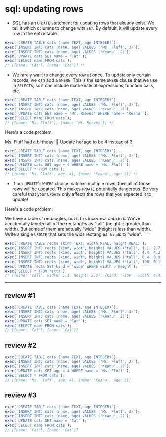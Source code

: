 # sql: updating rows

- SQL has an `UPDATE` statement for updating rows that already exist. We tell it which columns to change with `SET`. By default, it will update every row in the entire table.

```js
exec(`CREATE TABLE cats (name TEXT, age INTEGER)`);
exec(`INSERT INTO cats (name, age) VALUES ('Ms. Fluff', 3)`);
exec(`INSERT INTO cats (name, age) VALUES ('Keanu', 2)`);
exec(`UPDATE cats SET name = 'Cat'`);
exec(`SELECT name FROM cats`);
/* [{name: 'Cat'}, {name: 'Cat'}] */
```

- We rarely want to change every row at once. To update only certain records, we can add a `WHERE`. This is the same `WHERE` clause that we use in `SELECT`s, so it can include mathematical expressions, function calls, etc.

```js
exec(`CREATE TABLE cats (name TEXT, age INTEGER)`);
exec(`INSERT INTO cats (name, age) VALUES ('Ms. Fluff', 3)`);
exec(`INSERT INTO cats (name, age) VALUES ('Keanu', 2)`);
exec(`UPDATE cats SET name = 'Mr. Reeves' WHERE name = 'Keanu'`);
exec(`SELECT name FROM cats`);
/* [{name: 'Ms. Fluff'}, {name: 'Mr. Reeves'}] */
```

Here's a code problem:

Ms. Fluff had a birthday! 🎉 Update her age to be 4 instead of 3.

```js
exec(`CREATE TABLE cats (name TEXT, age INTEGER)`);
exec(`INSERT INTO cats (name, age) VALUES ('Ms. Fluff', 3)`);
exec(`INSERT INTO cats (name, age) VALUES ('Keanu', 2)`);
exec(`UPDATE cats SET age = 4 WHERE name = 'Ms. Fluff'`);
exec(`SELECT * FROM cats`);
/* [{name: 'Ms. Fluff', age: 4}, {name: 'Keanu', age: 2}] */
```

- If our `UPDATE`'s `WHERE` clause matches multiple rows, then all of those rows will be updated. This makes `UPDATE` potentially dangerous. Be very careful that your `UPDATE` only affects the rows that you expected it to update!

Here's a code problem:

We have a table of rectangles, but it has incorrect data in it. We've accidentally labeled all of the rectangles as "tall" (height is greater than width). But some of them are actually "wide" (height is less than width). Write a single `UPDATE` that sets the wide rectangles' `kind`s to "wide".

```js
exec(`CREATE TABLE rects (kind TEXT, width REAL, height REAL)`);
exec(`INSERT INTO rects (kind, width, height) VALUES ('tall', 1.1, 2.7)`);
exec(`INSERT INTO rects (kind, width, height) VALUES ('tall', 4.4, 4.3)`);
exec(`INSERT INTO rects (kind, width, height) VALUES ('tall', 0.4, 8.9)`);
exec(`INSERT INTO rects (kind, width, height) VALUES ('tall', 100, 0.1)`);
exec(`UPDATE rects SET kind = 'wide' WHERE width > height`);
exec(`SELECT * FROM rects`);
/* [{kind: 'tall', width: 1.1, height: 2.7}, {kind: 'wide', width: 4.4, height: 4.3}, {kind: 'tall', width: 0.4, height: 8.9}, {kind: 'wide', width: 100, height: 0.1}] */
```

---

## review #1

```js
exec(`CREATE TABLE cats (name TEXT, age INTEGER)`);
exec(`INSERT INTO cats (name, age) VALUES ('Ms. Fluff', 3)`);
exec(`INSERT INTO cats (name, age) VALUES ('Keanu', 2)`);
exec(`UPDATE cats SET name = 'Cat'`);
exec(`SELECT name FROM cats`);
// [{name: 'Cat'}, {name: 'Cat'}]
```

## review #2

```js
exec(`CREATE TABLE cats (name TEXT, age INTEGER)`);
exec(`INSERT INTO cats (name, age) VALUES ('Ms. Fluff', 3)`);
exec(`INSERT INTO cats (name, age) VALUES ('Keanu', 2)`);
exec(`UPDATE cats SET age = 4 WHERE name = 'Ms. Fluff'`);
exec(`SELECT * FROM cats`);
// [{name: 'Ms. Fluff', age: 4}, {name: 'Keanu', age: 2}]
```

## review #3

```js
exec(`CREATE TABLE cats (name TEXT, age INTEGER)`);
exec(`INSERT INTO cats (name, age) VALUES ('Ms. Fluff', 3)`);
exec(`INSERT INTO cats (name, age) VALUES ('Keanu', 2)`);
exec(`UPDATE cats SET name = 'Cat'`);
exec(`SELECT name FROM cats`);
// [{name: 'Cat'}, {name: 'Cat'}]
```
